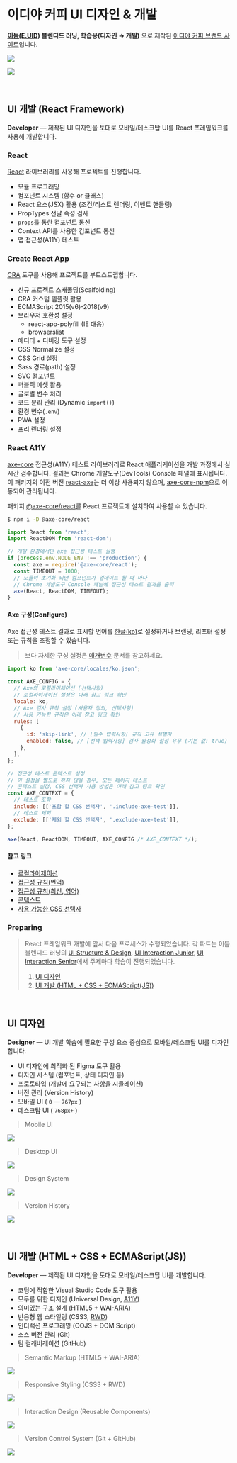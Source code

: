 # 이디야 커피 UI 디자인 & 개발

**[이듬(E.UID)](https://euid.dev) 블렌디드 러닝, 학습용(디자인 → 개발)** 으로 제작된 [이디야 커피 브랜드 사이트](https://seulbinim.github.io/EDIYA/)입니다.

![](./_/cover.jpg)

![](./_/rwd-ui-ediya.jpg)

<br/>

## UI 개발 (React Framework)

**Developer** — 제작된 UI 디자인을 토대로 모바일/데스크탑 UI를 React 프레임워크를 사용해 개발합니다.

### React

[React](https://reactjs.org) 라이브러리를 사용해 프로젝트를 진행합니다.

- 모듈 프로그래밍
- 컴포넌트 시스템 (함수 or 클래스)
- React 요소(JSX) 활용 (조건/리스트 렌더링, 이벤트 핸들링)
- PropTypes 전달 속성 검사
- `props`를 통한 컴포넌트 통신
- Context API를 사용한 컴포넌트 통신
- 앱 접근성(A11Y) 테스트

### Create React App

[CRA](https://create-react-app.dev/) 도구를 사용해 프로젝트를 부트스트랩합니다.

- 신규 프로젝트 스캐폴딩(Scalfolding)
- CRA 커스텀 템플릿 활용
- ECMAScript 2015(v6)-2018(v9)
- 브라우저 호환성 설정
  - react-app-polyfill (IE 대응)
  - browserslist
- 에디터 + 디버깅 도구 설정
- CSS Normalize 설정
- CSS Grid 설정
- Sass 경로(path) 설정
- SVG 컴포넌트
- 퍼블릭 에셋 활용
- 글로벌 변수 처리
- 코드 분리 관리 (Dynamic `import()`)
- 환경 변수(`.env`)
- PWA 설정
- 프리 렌더링 설정

### React A11Y

[axe-core](https://github.com/dequelabs/axe-core) 접근성(A11Y) 테스트 라이브러리로 React 애플리케이션을 개발 과정에서 실시간 검수합니다. 결과는 Chrome 개발도구(DevTools) Console 패널에 표시됩니다. 이 패키지의 이전 버전 [react-axe](https://github.com/dequelabs/react-axe)는 더 이상 사용되지 않으며, [axe-core-npm](https://github.com/dequelabs/axe-core-npm/tree/develop/packages/react)으로 이동되어 관리됩니다.

패키지 [@axe-core/react](https://www.npmjs.com/package/@axe-core/react)를 React 프로젝트에 설치하여 사용할 수 있습니다.

```sh
$ npm i -D @axe-core/react
```

```js
import React from 'react';
import ReactDOM from 'react-dom';

// 개발 환경에서만 axe 접근성 테스트 실행
if (process.env.NODE_ENV !== 'production') {
  const axe = require('@axe-core/react');
  const TIMEOUT = 1000;
  // 모듈이 초기화 되면 컴포넌트가 업데이트 될 때 마다
  // Chrome 개발도구 Console 패널에 접근성 테스트 결과를 출력
  axe(React, ReactDOM, TIMEOUT);
}
```

#### Axe 구성(Configure)

Axe 접근성 테스트 결과로 표시할 언어를 [한글(ko)](https://github.com/dequelabs/axe-core/blob/master/locales/ko.json)로 설정하거나
브랜딩, 리포터 설정 또는 규칙을 조정할 수 있습니다.

> 보다 자세한 구성 설정은 [매개변수](https://github.com/dequelabs/axe-core/blob/master/doc/API.md#parameters-1) 문서를 참고하세요.

```js
import ko from 'axe-core/locales/ko.json';

const AXE_CONFIG = {
  // Axe의 로컬라이제이션 (선택사항)
  // 로컬라이제이션 설정은 아래 참고 링크 확인
  locale: ko,
  // Axe 검사 규칙 설정 (사용자 정의, 선택사항)
  // 사용 가능한 규칙은 아래 참고 링크 확인
  rules: [
    {
      id: 'skip-link', // [필수 입력사항] 규칙 고유 식별자
      enabled: false, // [선택 입력사항] 검사 활성화 설정 유무 (기본 값: true)
    },
  ],
};

// 접근성 테스트 콘텍스트 설정
// 이 설정을 별도로 하지 않을 경우, 모든 페이지 테스트
// 콘텍스트 설정, CSS 선택자 사용 방법은 아래 참고 링크 확인
const AXE_CONTEXT = {
  // 테스트 포함
  include: [['포함 할 CSS 선택자', '.include-axe-test']],
  // 테스트 제외
  exclude: [['제외 할 CSS 선택자', '.exclude-axe-test']],
};

axe(React, ReactDOM, TIMEOUT, AXE_CONFIG /* AXE_CONTEXT */);
```

#### 참고 링크

- [로컬라이제이션](https://github.com/dequelabs/axe-core/tree/master#localization)
- [접근성 규칙(번역)](https://github.com/yamoo9/axe-core/blob/develop/doc/rule-descriptions.md)
- [접근성 규칙(최신, 영어)](https://github.com/dequelabs/axe-core/blob/master/doc/rule-descriptions.md)
- [콘텍스트](https://github.com/dequelabs/axe-core/blob/master/doc/API.md#context-parameter)
- [사용 가능한 CSS 선택자](https://github.com/dequelabs/axe-core/blob/master/doc/developer-guide.md#supported-css-selectors)

### Preparing

> React 프레임워크 개발에 앞서 다음 프로세스가 수행되었습니다. 각 파트는 이듬 블렌디드 러닝의 [UI Structure & Design](https://euid.dev/#/courses/ui-structure-design),
> [UI Interaction Junior](https://euid.dev/#/courses/ui-interaction-junior), [UI Interaction Senior](https://euid.dev/#/courses/ui-interaction-senior)에서 주제마다 학습이 진행되었습니다.
>
> 1. [UI 디자인](#ui-design)
> 1. [UI 개발 (HTML + CSS + ECMAScript(JS))](#ui-개발-html-css-ecmascript-js)

<br/>

## UI 디자인

**Designer** — UI 개발 학습에 필요한 구성 요소 중심으로 모바일/데스크탑 UI를 디자인합니다.

- UI 디자인에 최적화 된 Figma 도구 활용
- 디자인 시스템 (컴포넌트, 상태 디자인 등)
- 프로토타입 (개발에 요구되는 사항을 시뮬레이션)
- 버전 관리 (Version History)
- 모바일 UI ( `0` — `767px` )
- 데스크탑 UI ( `768px+` )

> Mobile UI

![](./_/design-using-figma-1.jpg)

> Desktop UI

![](./_/design-using-figma-2.jpg)

> Design System

![](./_/design-using-figma-3.jpg)

> Version History

![](./_/design-using-figma-4.jpg)

<br/>

## UI 개발 (HTML + CSS + ECMAScript(JS))

**Developer** — 제작된 UI 디자인을 토대로 모바일/데스크탑 UI를 개발합니다.

- 코딩에 적합한 Visual Studio Code 도구 활용
- 모두를 위한 디지인 (Universal Design, <abbr title="Accessibility (접근성)">A11Y</abbr>)
- 의미있는 구조 설계 (HTML5 + WAI-ARIA)
- 반응형 웹 스타일링 (CSS3, <abbr title="Responsive Web Design">RWD</abbr>)
- 인터랙션 프로그래밍 (OOJS + DOM Script)
- 소스 버전 관리 (Git)
- 팀 컬래버레이션 (GitHub)

> Semantic Markup (HTML5 + WAI-ARIA)

![](./_/develop-using-vscode-1.jpg)

> Responsive Styling (CSS3 + RWD)

![](./_/develop-using-vscode-2.jpg)

> Interaction Design (Reusable Components)

![](./_/develop-using-vscode-3.jpg)

> Version Control System (Git + GitHub)

![](./_/develop-using-vscode-4.jpg)
